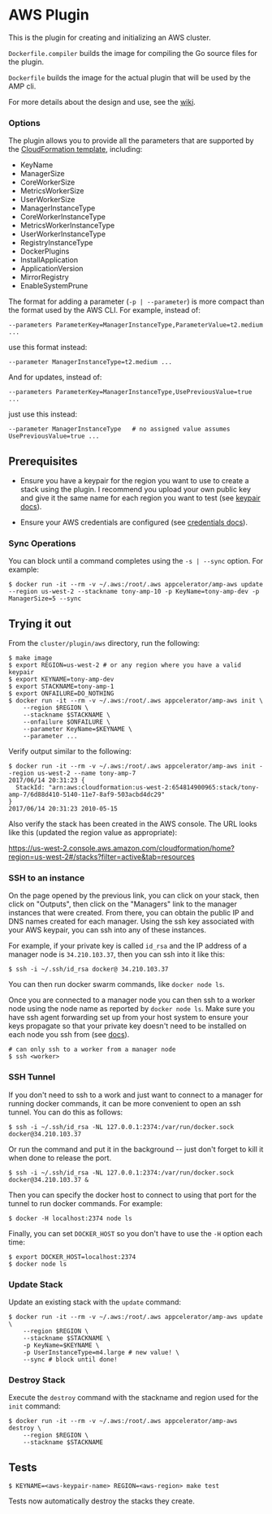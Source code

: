 # AWS Plugin

This is the plugin for creating and initializing an AWS cluster.

`Dockerfile.compiler` builds the image for compiling the Go source files for
the plugin.

`Dockerfile` builds the image for the actual plugin that will be used by the
AMP cli.

For more details about the design and use, see the
[wiki](https://github.com/appcelerator/amp/wiki/AMP-Clusters).

### Options

The plugin allows you to provide all the parameters that are supported by the [CloudFormation template](https://github.com/appcelerator/amp/blob/master/examples/clusters/README.md), including:

 * KeyName
 * ManagerSize
 * CoreWorkerSize
 * MetricsWorkerSize
 * UserWorkerSize
 * ManagerInstanceType
 * CoreWorkerInstanceType
 * MetricsWorkerInstanceType
 * UserWorkerInstanceType
 * RegistryInstanceType
 * DockerPlugins
 * InstallApplication
 * ApplicationVersion
 * MirrorRegistry
 * EnableSystemPrune

The format for adding a parameter (`-p | --parameter`) is more compact than the format used by the AWS CLI. For example, instead of:

    --parameters ParameterKey=ManagerInstanceType,ParameterValue=t2.medium ...

use this format instead:

    --parameter ManagerInstanceType=t2.medium ...

And for updates, instead of:

    --parameters ParameterKey=ManagerInstanceType,UsePreviousValue=true ...

just use this instead:

    --parameter ManagerInstanceType   # no assigned value assumes UsePreviousValue=true ...

## Prerequisites

* Ensure you have a keypair for the region you want to use to create a stack using the plugin. I recommend you upload your own public key and give it the same name for each region you want to test (see [keypair docs](http://docs.aws.amazon.com/AWSEC2/latest/UserGuide/ec2-key-pairs.html#how-to-generate-your-own-key-and-import-it-to-aws)).

* Ensure your AWS credentials are configured (see [credentials docs](http://docs.aws.amazon.com/cli/latest/userguide/cli-config-files.html)).

### Sync Operations

You can block until a command completes using the `-s | --sync` option. For example:

    $ docker run -it --rm -v ~/.aws:/root/.aws appcelerator/amp-aws update --region us-west-2 --stackname tony-amp-10 -p KeyName=tony-amp-dev -p ManagerSize=5 --sync

## Trying it out

From the `cluster/plugin/aws` directory, run the following:

    $ make image
    $ export REGION=us-west-2 # or any region where you have a valid keypair
    $ export KEYNAME=tony-amp-dev
    $ export STACKNAME=tony-amp-1
    $ export ONFAILURE=DO_NOTHING
    $ docker run -it --rm -v ~/.aws:/root/.aws appcelerator/amp-aws init \
        --region $REGION \
        --stackname $STACKNAME \
        --onfailure $ONFAILURE \
        --parameter KeyName=$KEYNAME \
        --parameter ...

Verify output similar to the following:

```
$ docker run -it --rm -v ~/.aws:/root/.aws appcelerator/amp-aws init --region us-west-2 --name tony-amp-7
2017/06/14 20:31:23 {
  StackId: "arn:aws:cloudformation:us-west-2:654814900965:stack/tony-amp-7/6d88d410-5140-11e7-8af9-503acbd4dc29"
}
2017/06/14 20:31:23 2010-05-15
```

Also verify the stack has been created in the AWS console. The URL looks like this (updated the region value as appropriate):

https://us-west-2.console.aws.amazon.com/cloudformation/home?region=us-west-2#/stacks?filter=active&tab=resources

### SSH to an instance

On the page opened by the previous link, you can click on your stack, then click on "Outputs", then click on the "Managers" link to the manager instances that were created. From there, you can obtain the public IP and DNS names created for each manager. Using the ssh key associated with your AWS keypair, you can ssh into any of these instances.

For example, if your private key is called `id_rsa` and the IP address of a manager node is `34.210.103.37`, then you can ssh into it like this:

    $ ssh -i ~/.ssh/id_rsa docker@ 34.210.103.37

You can then run docker swarm commands, like `docker node ls`.

Once you are connected to a manager node you can then ssh to a worker node using the node name as reported by `docker node ls`. Make sure you have ssh agent forwarding set up from your host system to ensure your keys propagate so that your private key doesn't need to be installed on each node you ssh from (see [docs](https://docs.docker.com/docker-for-aws/deploy/#using-ssh-agent-forwarding)).

    # can only ssh to a worker from a manager node
    $ ssh <worker>

### SSH Tunnel

If you don't need to ssh to a work and just want to connect to a manager for running docker commands, it can be more convenient to open an ssh tunnel. You can do this as follows:

    $ ssh -i ~/.ssh/id_rsa -NL 127.0.0.1:2374:/var/run/docker.sock docker@34.210.103.37

Or run the command and put it in the background -- just don't forget to kill it when done to release the port.

    $ ssh -i ~/.ssh/id_rsa -NL 127.0.0.1:2374:/var/run/docker.sock docker@34.210.103.37 &

Then you can specify the docker host to connect to using that port for the tunnel to run docker commands. For example:

    $ docker -H localhost:2374 node ls

Finally, you can set `DOCKER_HOST` so you don't have to use the `-H` option each time:

    $ export DOCKER_HOST=localhost:2374
    $ docker node ls

### Update Stack

Update an existing stack with the `update` command:

    $ docker run -it --rm -v ~/.aws:/root/.aws appcelerator/amp-aws update \
        --region $REGION \
        --stackname $STACKNAME \
        -p KeyName=$KEYNAME \
        -p UserInstanceType=m4.large # new value! \
        --sync # block until done!

### Destroy Stack

Execute the `destroy` command with the stackname and region used for the `init` command:

    $ docker run -it --rm -v ~/.aws:/root/.aws appcelerator/amp-aws destroy \
        --region $REGION \
        --stackname $STACKNAME

## Tests

    $ KEYNAME=<aws-keypair-name> REGION=<aws-region> make test

Tests now automatically destroy the stacks they create.

